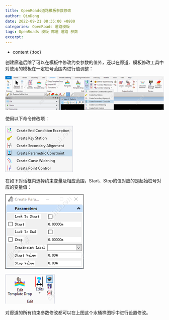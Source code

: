 ```yaml
---
title: OpenRoads道路模板参数修改
author: QinDong
date: 2022-09-21 08:35:00 +0800
categories: OpenRoads 道路模板
tags: OpenRoads 模板 廊道 道路 参数
excerpt: 
---
```

* content
{:toc}

创建廊道后除了可以在模板中修改约束参数的值外，还以在廊道、模板修改工具中对使用的模板在一定桩号范围内进行值调整：

![](/img/2022/2022-09-21-08-37-47.png)

使用以下命令修改项：

![](/img/2022/2022-09-21-08-37-56.png)

在如下对话框内选择约束变量及相应范围，Start、Stop的值对应的是起始桩号对应的变量值：

![](/img/2022/2022-09-21-08-38-03.png)

![](/img/2022/2022-09-21-08-38-10.png)

对廊道的所有约束参数修改都可以在上图这个水桶样图标中进行设置修改。